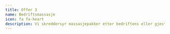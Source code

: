 ```yaml
---
title: Offer 3
name: Bedriftsmassasje
icon: fa fa-heart
description: Vi skreddersyr massasjepakker etter bedriftens eller gjestens behov.
---
```




